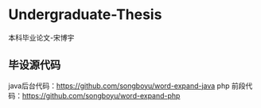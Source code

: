 # Undergraduate-Thesis
本科毕业论文-宋博宇

## 毕设源代码
java后台代码：https://github.com/songboyu/word-expand-java
php 前段代码：https://github.com/songboyu/word-expand-php
